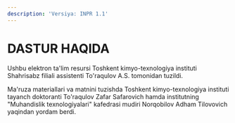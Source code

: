 ```yaml
---
description: 'Versiya: INPR 1.1'
---
```


# DASTUR HAQIDA

Ushbu elektron ta'lim resursi Toshkent kimyo-texnologiya instituti Shahrisabz filiali assistenti To'raqulov A.S. tomonidan tuzildi.&#x20;

Ma'ruza materiallari va matnini tuzishda Toshkent kimyo-texnologiya instituti tayanch doktoranti To'raqulov Zafar Safarovich  hamda institutning "Muhandislik texnologiyalari" kafedrasi mudiri Norqobilov Adham Tilovovich yaqindan yordam berdi.
